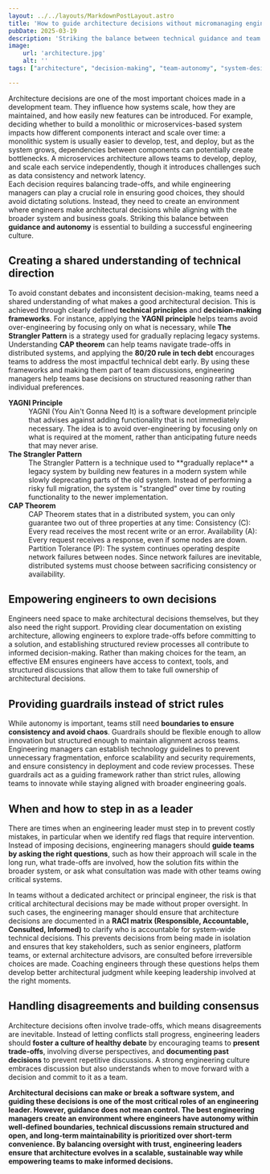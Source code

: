 ```yaml
---
layout: ../../layouts/MarkdownPostLayout.astro
title: 'How to guide architecture decisions without micromanaging engineers'
pubDate: 2025-03-19
description: 'Striking the balance between technical guidance and team autonomy is crucial for building scalable and maintainable software systems. Learn how engineering managers can facilitate architectural decisions without micromanaging.'
image:
    url: 'architecture.jpg'
    alt: ''
tags: ["architecture", "decision-making", "team-autonomy", "system-design", "leadership", "scalability", "mentorship", "technical-alignment", "ownership", "guidance", "cross-functional", "raci"]

---
```

Architecture decisions are one of the most important choices made in a development team. They influence how systems scale, how they are maintained, and how easily new features can be introduced. For example, deciding whether to build a monolithic or microservices-based system impacts how different components interact and scale over time: a monolithic system is usually easier to develop, test, and deploy, but as the system grows, dependencies between components can potentially create bottlenecks. A microservices architecture allows teams to develop, deploy, and scale each service independently, though it introduces challenges such as data consistency and network latency.  
Each decision requires balancing trade-offs, and while engineering managers can play a crucial role in ensuring good choices, they should avoid dictating solutions. Instead, they need to create an environment where engineers make architectural decisions while aligning with the broader system and business goals. Striking this balance between **guidance and autonomy** is essential to building a successful engineering culture.

## Creating a shared understanding of technical direction

To avoid constant debates and inconsistent decision-making, teams need a shared understanding of what makes a good architectural decision. This is achieved through clearly defined **technical principles** and **decision-making frameworks**. For instance, applying the **YAGNI principle** helps teams avoid over-engineering by focusing only on what is necessary, while **The Strangler Pattern** is a strategy used for gradually replacing legacy systems. Understanding **CAP theorem** can help teams navigate trade-offs in distributed systems, and applying the **80/20 rule in tech debt** encourages teams to address the most impactful technical debt early. By using these frameworks and making them part of team discussions, engineering managers help teams base decisions on structured reasoning rather than individual preferences.
<dl>
  <dt><strong>YAGNI Principle</strong></dt>
  <dd>YAGNI (You Ain't Gonna Need It) is a software development principle that advises against adding functionality that is not immediately necessary. The idea is to avoid over-engineering by focusing only on what is required at the moment, rather than anticipating future needs that may never arise.</dd>

  <dt><strong>The Strangler Pattern</strong></dt>
  <dd>The Strangler Pattern is a technique used to **gradually replace** a legacy system by building new features in a modern system while slowly deprecating parts of the old system. Instead of performing a risky full migration, the system is "strangled" over time by routing functionality to the newer implementation.</dd>

  <dt><strong>CAP Theorem</strong></dt>
  <dd>CAP Theorem states that in a distributed system, you can only guarantee two out of three properties at any time:  
  Consistency (C): Every read receives the most recent write or an error.  
  Availability (A): Every request receives a response, even if some nodes are down.  
  Partition Tolerance (P): The system continues operating despite network failures between nodes.  
  Since network failures are inevitable, distributed systems must choose between sacrificing consistency or availability.</dd>
</dl>

## Empowering engineers to own decisions

Engineers need space to make architectural decisions themselves, but they also need the right support. Providing clear documentation on existing architecture, allowing engineers to explore trade-offs before committing to a solution, and establishing structured review processes all contribute to informed decision-making. Rather than making choices for the team, an effective EM ensures engineers have access to context, tools, and structured discussions that allow them to take full ownership of architectural decisions.

## Providing guardrails instead of strict rules

While autonomy is important, teams still need **boundaries to ensure consistency and avoid chaos**. Guardrails should be flexible enough to allow innovation but structured enough to maintain alignment across teams. Engineering managers can establish technology guidelines to prevent unnecessary fragmentation, enforce scalability and security requirements, and ensure consistency in deployment and code review processes. These guardrails act as a guiding framework rather than strict rules, allowing teams to innovate while staying aligned with broader engineering goals.

## When and how to step in as a leader

There are times when an engineering leader must step in to prevent costly mistakes, in particular when we identify red flags that require intervention. Instead of imposing decisions, engineering managers should **guide teams by asking the right questions**, such as how their approach will scale in the long run, what trade-offs are involved, how the solution fits within the broader system, or ask what consultation was made with other teams owing critical systems.  

In teams without a dedicated architect or principal engineer, the risk is that critical architectural decisions may be made without proper oversight. In such cases, the engineering manager should ensure that architecture decisions are documented in a **RACI matrix (Responsible, Accountable, Consulted, Informed)** to clarify who is accountable for system-wide technical decisions. This prevents decisions from being made in isolation and ensures that key stakeholders, such as senior engineers, platform teams, or external architecture advisors, are consulted before irreversible choices are made. Coaching engineers through these questions helps them develop better architectural judgment while keeping leadership involved at the right moments.

## Handling disagreements and building consensus

Architecture decisions often involve trade-offs, which means disagreements are inevitable. Instead of letting conflicts stall progress, engineering leaders should **foster a culture of healthy debate** by encouraging teams to **present trade-offs**, involving diverse perspectives, and **documenting past decisions** to prevent repetitive discussions. A strong engineering culture embraces discussion but also understands when to move forward with a decision and commit to it as a team.



**Architectural decisions can make or break a software system, and guiding these decisions is one of the most critical roles of an engineering leader. However, guidance does not mean control. The best engineering managers create an environment where engineers have autonomy within well-defined boundaries, technical discussions remain structured and open, and long-term maintainability is prioritized over short-term convenience. By balancing oversight with trust, engineering leaders ensure that architecture evolves in a scalable, sustainable way while empowering teams to make informed decisions.**
